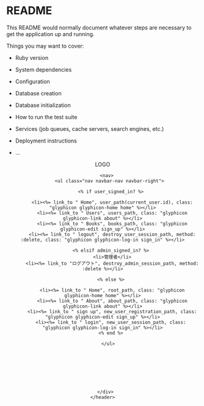 # README

This README would normally document whatever steps are necessary to get the
application up and running.

Things you may want to cover:

* Ruby version

* System dependencies

* Configuration

* Database creation

* Database initialization

* How to run the test suite

* Services (job queues, cache servers, search engines, etc.)

* Deployment instructions

* ...
<header class="-">
      <div class="container">
       <nav class="nav navbar-nav navbar-left">
        <span class="header-title">LOGO</span>
       </nav>

       <nav>
         <ul class="nav navbar-nav navbar-right">

          <% if user_signed_in? %>

           <li><%= link_to " Home", user_path(current_user.id), class: "glyphicon glyphicon-home home" %></li>
           <li><%= link_to " Users", users_path, class: "glyphicon glyphicon-link about" %></li>
           <li><%= link_to " Books", books_path, class: "glyphicon glyphicon-edit sign_up" %></li>
           <li><%= link_to " logout", destroy_user_session_path, method: :delete, class: "glyphicon glyphicon-log-in sign_in" %></li>

          <% elsif admin_signed_in? %>
           <li>管理者</li>
           <li><%= link_to "ログアウト", destroy_admin_session_path, method: :delete %></li>

          <% else %>

           <li><%= link_to " Home", root_path, class: "glyphicon glyphicon-home home" %></li>
           <li><%= link_to " About", about_path, class: "glyphicon glyphicon-link about" %></li>
           <li><%= link_to " sign up", new_user_registration_path, class: "glyphicon glyphicon-edit sign_up" %></li>
          <li><%= link_to " login", new_user_session_path, class: "glyphicon glyphicon-log-in sign_in" %></li>
          <% end %>

        </ul>








      </div>
    </header>












